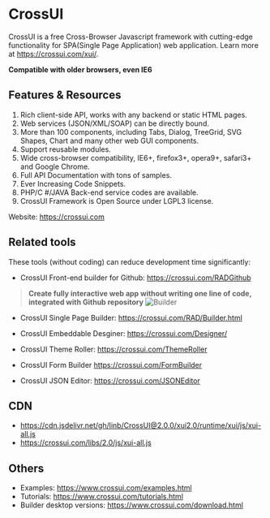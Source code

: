 # CrossUI

CrossUI is a free Cross-Browser Javascript framework with cutting-edge functionality for SPA(Single Page Application) web application. Learn more at https://crossui.com/xui/.

<strong>Compatible with older browsers, even IE6</strong>

## Features & Resources

  1.  Rich client-side API, works with any backend or static HTML pages.
  2.  Web services (JSON/XML/SOAP) can be directly bound.
  3.  More than 100 components, including Tabs, Dialog, TreeGrid, SVG Shapes, Chart and many other web GUI components.
  4.  Support reusable modules.
  5.  Wide cross-browser compatibility, IE6+, firefox3+, opera9+, safari3+ and Google Chrome.
  6.  Full API Documentation with tons of samples.
  7.  Ever Increasing Code Snippets.
  8.  PHP/C #/JAVA Back-end service codes are available.
  9.  CrossUI Framework is Open Source under LGPL3 license.


Website: https://crossui.com

## Related tools

These tools (without coding) can reduce development time significantly:

* CrossUI Front-end builder for Github: https://crossui.com/RADGithub <br>
> <b>Create fully interactive web app without writing one line of code, integrated with Github repository</b>
![Builder](https://crossui.com/img/crossui.builder.png)

* CrossUI Single Page Builder: https://crossui.com/RAD/Builder.html

* CrossUI Embeddable Desginer: https://crossui.com/Designer/

* CrossUI Theme Roller: https://crossui.com/ThemeRoller

* CrossUI Form Builder https://crossui.com/FormBuilder

* CrossUI JSON Editor: https://crossui.com/JSONEditor

## CDN
* https://cdn.jsdelivr.net/gh/linb/CrossUI@2.0.0/xui2.0/runtime/xui/js/xui-all.js
* https://crossui.com/libs/2.0/js/xui-all.js

## Others
* Examples: https://www.crossui.com/examples.html
* Tutorials: https://www.crossui.com/tutorials.html
* Builder desktop versions: https://www.crossui.com/download.html
